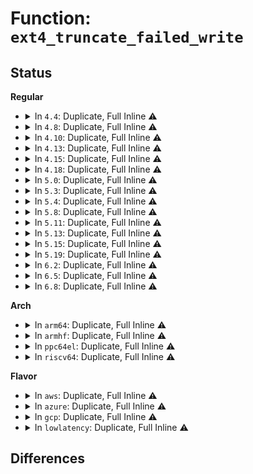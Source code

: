 # Function: <code>ext4_truncate_failed_write</code>

## Status
<b>Regular</b>
<ul>
<li>
<details>
<summary>In <code>4.4</code>: Duplicate, Full Inline ⚠️</summary>

**Collision:** Static Duplication

**Inline:** Full

**Transformation:** False

**Instances:**

```
In fs/ext4/inode.c (ffffffff8129d222)
Location: fs/ext4/truncate.h:11
Inline: True
Inline callers:
  - fs/ext4/inode.c:ext4_write_begin
  - fs/ext4/inode.c:ext4_da_write_begin
  - fs/ext4/inode.c:ext4_write_end
  - fs/ext4/inode.c:ext4_journalled_write_end
```
```
In fs/ext4/indirect.c (ffffffff812d9e8e)
Location: fs/ext4/truncate.h:11
Inline: True
Inline callers:
  - fs/ext4/indirect.c:ext4_ind_direct_IO
```
```
In fs/ext4/inline.c (ffffffff812e0cfc)
Location: fs/ext4/truncate.h:11
Inline: True
Inline callers:
  - fs/ext4/inline.c:ext4_try_to_write_inline_data
  - fs/ext4/inline.c:ext4_da_write_inline_data_begin
```
</details>
</li>
<li>
<details>
<summary>In <code>4.8</code>: Duplicate, Full Inline ⚠️</summary>

**Collision:** Static Duplication

**Inline:** Full

**Transformation:** False

**Instances:**

```
In fs/ext4/inode.c (ffffffff812cbf4c)
Location: fs/ext4/truncate.h:11
Inline: True
Inline callers:
  - fs/ext4/inode.c:ext4_direct_IO
  - fs/ext4/inode.c:ext4_da_write_begin
  - fs/ext4/inode.c:ext4_journalled_write_end
  - fs/ext4/inode.c:ext4_write_end
  - fs/ext4/inode.c:ext4_write_begin
```
```
In fs/ext4/inline.c (ffffffff8131136d)
Location: fs/ext4/truncate.h:11
Inline: True
Inline callers:
  - fs/ext4/inline.c:ext4_da_write_inline_data_begin
  - fs/ext4/inline.c:ext4_try_to_write_inline_data
```
</details>
</li>
<li>
<details>
<summary>In <code>4.10</code>: Duplicate, Full Inline ⚠️</summary>

**Collision:** Static Duplication

**Inline:** Full

**Transformation:** False

**Instances:**

```
In fs/ext4/inode.c (ffffffff812e1da0)
Location: fs/ext4/truncate.h:11
Inline: True
Inline callers:
  - fs/ext4/inode.c:ext4_direct_IO
  - fs/ext4/inode.c:ext4_iomap_end
  - fs/ext4/inode.c:ext4_da_write_begin
  - fs/ext4/inode.c:ext4_journalled_write_end
  - fs/ext4/inode.c:ext4_write_end
  - fs/ext4/inode.c:ext4_write_begin
```
```
In fs/ext4/inline.c (ffffffff8132724d)
Location: fs/ext4/truncate.h:11
Inline: True
Inline callers:
  - fs/ext4/inline.c:ext4_da_write_inline_data_begin
  - fs/ext4/inline.c:ext4_try_to_write_inline_data
```
</details>
</li>
<li>
<details>
<summary>In <code>4.13</code>: Duplicate, Full Inline ⚠️</summary>

**Collision:** Static Duplication

**Inline:** Full

**Transformation:** False

**Instances:**

```
In fs/ext4/inline.c (ffffffff812fb0fc)
Location: fs/ext4/truncate.h:11
Inline: True
Inline callers:
  - fs/ext4/inline.c:ext4_da_write_inline_data_begin
  - fs/ext4/inline.c:ext4_try_to_write_inline_data
```
```
In fs/ext4/inode.c (ffffffff81306108)
Location: fs/ext4/truncate.h:11
Inline: True
Inline callers:
  - fs/ext4/inode.c:ext4_direct_IO
  - fs/ext4/inode.c:ext4_iomap_end
  - fs/ext4/inode.c:ext4_da_write_begin
  - fs/ext4/inode.c:ext4_journalled_write_end
  - fs/ext4/inode.c:ext4_write_end
  - fs/ext4/inode.c:ext4_write_begin
```
</details>
</li>
<li>
<details>
<summary>In <code>4.15</code>: Duplicate, Full Inline ⚠️</summary>

**Collision:** Static Duplication

**Inline:** Full

**Transformation:** False

**Instances:**

```
In fs/ext4/inline.c (ffffffff8131f829)
Location: fs/ext4/truncate.h:12
Inline: True
Inline callers:
  - fs/ext4/inline.c:ext4_da_write_inline_data_begin
  - fs/ext4/inline.c:ext4_try_to_write_inline_data
```
```
In fs/ext4/inode.c (ffffffff8132ac5e)
Location: fs/ext4/truncate.h:12
Inline: True
Inline callers:
  - fs/ext4/inode.c:ext4_direct_IO
  - fs/ext4/inode.c:ext4_iomap_end
  - fs/ext4/inode.c:ext4_da_write_begin
  - fs/ext4/inode.c:ext4_journalled_write_end
  - fs/ext4/inode.c:ext4_write_end
  - fs/ext4/inode.c:ext4_write_begin
```
</details>
</li>
<li>
<details>
<summary>In <code>4.18</code>: Duplicate, Full Inline ⚠️</summary>

**Collision:** Static Duplication

**Inline:** Full

**Transformation:** False

**Instances:**

```
In fs/ext4/inline.c (ffffffff8134d936)
Location: fs/ext4/truncate.h:12
Inline: True
Inline callers:
  - fs/ext4/inline.c:ext4_da_write_inline_data_begin
  - fs/ext4/inline.c:ext4_try_to_write_inline_data
```
```
In fs/ext4/inode.c (ffffffff81359073)
Location: fs/ext4/truncate.h:12
Inline: True
Inline callers:
  - fs/ext4/inode.c:ext4_direct_IO
  - fs/ext4/inode.c:ext4_iomap_end
  - fs/ext4/inode.c:ext4_da_write_begin
  - fs/ext4/inode.c:ext4_journalled_write_end
  - fs/ext4/inode.c:ext4_write_end
  - fs/ext4/inode.c:ext4_write_begin
```
</details>
</li>
<li>
<details>
<summary>In <code>5.0</code>: Duplicate, Full Inline ⚠️</summary>

**Collision:** Static Duplication

**Inline:** Full

**Transformation:** False

**Instances:**

```
In fs/ext4/inline.c (ffffffff81365acd)
Location: fs/ext4/truncate.h:12
Inline: True
Inline callers:
  - fs/ext4/inline.c:ext4_da_write_inline_data_begin
  - fs/ext4/inline.c:ext4_try_to_write_inline_data
```
```
In fs/ext4/inode.c (ffffffff8137139a)
Location: fs/ext4/truncate.h:12
Inline: True
Inline callers:
  - fs/ext4/inode.c:ext4_direct_IO
  - fs/ext4/inode.c:ext4_iomap_end
  - fs/ext4/inode.c:ext4_da_write_begin
  - fs/ext4/inode.c:ext4_journalled_write_end
  - fs/ext4/inode.c:ext4_write_end
  - fs/ext4/inode.c:ext4_write_begin
```
</details>
</li>
<li>
<details>
<summary>In <code>5.3</code>: Duplicate, Full Inline ⚠️</summary>

**Collision:** Static Duplication

**Inline:** Full

**Transformation:** False

**Instances:**

```
In fs/ext4/inline.c (ffffffff8138edf1)
Location: fs/ext4/truncate.h:12
Inline: True
Inline callers:
  - fs/ext4/inline.c:ext4_da_write_inline_data_begin
  - fs/ext4/inline.c:ext4_convert_inline_data_to_extent
```
```
In fs/ext4/inode.c (ffffffff8139a676)
Location: fs/ext4/truncate.h:12
Inline: True
Inline callers:
  - fs/ext4/inode.c:ext4_direct_IO_write
  - fs/ext4/inode.c:ext4_iomap_end
  - fs/ext4/inode.c:ext4_da_write_begin
  - fs/ext4/inode.c:ext4_journalled_write_end
  - fs/ext4/inode.c:ext4_write_end
  - fs/ext4/inode.c:ext4_write_begin
```
</details>
</li>
<li>
<details>
<summary>In <code>5.4</code>: Duplicate, Full Inline ⚠️</summary>

**Collision:** Static Duplication

**Inline:** Full

**Transformation:** False

**Instances:**

```
In fs/ext4/inline.c (ffffffff813a7851)
Location: fs/ext4/truncate.h:12
Inline: True
Inline callers:
  - fs/ext4/inline.c:ext4_da_write_inline_data_begin
  - fs/ext4/inline.c:ext4_convert_inline_data_to_extent
```
```
In fs/ext4/inode.c (ffffffff813b3136)
Location: fs/ext4/truncate.h:12
Inline: True
Inline callers:
  - fs/ext4/inode.c:ext4_direct_IO_write
  - fs/ext4/inode.c:ext4_iomap_end
  - fs/ext4/inode.c:ext4_da_write_begin
  - fs/ext4/inode.c:ext4_journalled_write_end
  - fs/ext4/inode.c:ext4_write_end
  - fs/ext4/inode.c:ext4_write_begin
```
</details>
</li>
<li>
<details>
<summary>In <code>5.8</code>: Duplicate, Full Inline ⚠️</summary>

**Collision:** Static Duplication

**Inline:** Full

**Transformation:** False

**Instances:**

```
In fs/ext4/file.c (ffffffff813e8fc6)
Location: fs/ext4/truncate.h:12
Inline: True
Inline callers:
  - fs/ext4/file.c:ext4_handle_inode_extension
```
```
In fs/ext4/inline.c (ffffffff813f2878)
Location: fs/ext4/truncate.h:12
Inline: True
Inline callers:
  - fs/ext4/inline.c:ext4_da_convert_inline_data_to_extent
  - fs/ext4/inline.c:ext4_convert_inline_data_to_extent
```
```
In fs/ext4/inode.c (ffffffff813fe0cd)
Location: fs/ext4/truncate.h:12
Inline: True
Inline callers:
  - fs/ext4/inode.c:ext4_da_write_begin
  - fs/ext4/inode.c:ext4_journalled_write_end
  - fs/ext4/inode.c:ext4_write_end
  - fs/ext4/inode.c:ext4_write_begin
```
</details>
</li>
<li>
<details>
<summary>In <code>5.11</code>: Duplicate, Full Inline ⚠️</summary>

**Collision:** Static Duplication

**Inline:** Full

**Transformation:** False

**Instances:**

```
In fs/ext4/file.c (ffffffff813fae2c)
Location: fs/ext4/truncate.h:12
Inline: True
Inline callers:
  - fs/ext4/file.c:ext4_handle_inode_extension
```
```
In fs/ext4/inline.c (ffffffff81404fc5)
Location: fs/ext4/truncate.h:12
Inline: True
Inline callers:
  - fs/ext4/inline.c:ext4_da_convert_inline_data_to_extent
  - fs/ext4/inline.c:ext4_convert_inline_data_to_extent
```
```
In fs/ext4/inode.c (ffffffff814107fc)
Location: fs/ext4/truncate.h:12
Inline: True
Inline callers:
  - fs/ext4/inode.c:ext4_da_write_begin
  - fs/ext4/inode.c:ext4_journalled_write_end
  - fs/ext4/inode.c:ext4_write_end
  - fs/ext4/inode.c:ext4_write_begin
```
</details>
</li>
<li>
<details>
<summary>In <code>5.13</code>: Duplicate, Full Inline ⚠️</summary>

**Collision:** Static Duplication

**Inline:** Full

**Transformation:** False

**Instances:**

```
In fs/ext4/file.c (ffffffff81401299)
Location: fs/ext4/truncate.h:12
Inline: True
Inline callers:
  - fs/ext4/file.c:ext4_handle_inode_extension
```
```
In fs/ext4/inline.c (ffffffff8140c4d1)
Location: fs/ext4/truncate.h:12
Inline: True
Inline callers:
  - fs/ext4/inline.c:ext4_da_write_inline_data_begin
  - fs/ext4/inline.c:ext4_convert_inline_data_to_extent
```
```
In fs/ext4/inode.c (ffffffff81416bbc)
Location: fs/ext4/truncate.h:12
Inline: True
Inline callers:
  - fs/ext4/inode.c:ext4_da_write_begin
  - fs/ext4/inode.c:ext4_journalled_write_end
  - fs/ext4/inode.c:ext4_write_end
  - fs/ext4/inode.c:ext4_write_begin
```
</details>
</li>
<li>
<details>
<summary>In <code>5.15</code>: Duplicate, Full Inline ⚠️</summary>

**Collision:** Static Duplication

**Inline:** Full

**Transformation:** False

**Instances:**

```
In fs/ext4/file.c (ffffffff81453817)
Location: fs/ext4/truncate.h:12
Inline: True
Inline callers:
  - fs/ext4/file.c:ext4_handle_inode_extension
```
```
In fs/ext4/inline.c (ffffffff8145f3c7)
Location: fs/ext4/truncate.h:12
Inline: True
Inline callers:
  - fs/ext4/inline.c:ext4_da_write_inline_data_begin
  - fs/ext4/inline.c:ext4_write_inline_data_end
  - fs/ext4/inline.c:ext4_convert_inline_data_to_extent
```
```
In fs/ext4/inode.c (ffffffff8146a026)
Location: fs/ext4/truncate.h:12
Inline: True
Inline callers:
  - fs/ext4/inode.c:ext4_da_write_begin
  - fs/ext4/inode.c:ext4_journalled_write_end
  - fs/ext4/inode.c:ext4_write_end
  - fs/ext4/inode.c:ext4_write_begin
```
</details>
</li>
<li>
<details>
<summary>In <code>5.19</code>: Duplicate, Full Inline ⚠️</summary>

**Collision:** Static Duplication

**Inline:** Full

**Transformation:** False

**Instances:**

```
In fs/ext4/file.c (ffffffff814d13bf)
Location: fs/ext4/truncate.h:12
Inline: True
Inline callers:
  - fs/ext4/file.c:ext4_handle_inode_extension
```
```
In fs/ext4/inline.c (ffffffff814dc3a5)
Location: fs/ext4/truncate.h:12
Inline: True
Inline callers:
  - fs/ext4/inline.c:ext4_da_convert_inline_data_to_extent
  - fs/ext4/inline.c:ext4_write_inline_data_end
  - fs/ext4/inline.c:ext4_convert_inline_data_to_extent
```
```
In fs/ext4/inode.c (ffffffff814e9f7b)
Location: fs/ext4/truncate.h:12
Inline: True
Inline callers:
  - fs/ext4/inode.c:ext4_da_write_begin
  - fs/ext4/inode.c:ext4_journalled_write_end
  - fs/ext4/inode.c:ext4_write_end
  - fs/ext4/inode.c:ext4_write_begin
```
</details>
</li>
<li>
<details>
<summary>In <code>6.2</code>: Duplicate, Full Inline ⚠️</summary>

**Collision:** Static Duplication

**Inline:** Full

**Transformation:** False

**Instances:**

```
In fs/ext4/file.c (ffffffff81569ee7)
Location: fs/ext4/truncate.h:12
Inline: True
Inline callers:
  - fs/ext4/file.c:ext4_handle_inode_extension
```
```
In fs/ext4/inline.c (ffffffff81575355)
Location: fs/ext4/truncate.h:12
Inline: True
Inline callers:
  - fs/ext4/inline.c:ext4_da_convert_inline_data_to_extent
  - fs/ext4/inline.c:ext4_write_inline_data_end
  - fs/ext4/inline.c:ext4_convert_inline_data_to_extent
```
```
In fs/ext4/inode.c (ffffffff81583a95)
Location: fs/ext4/truncate.h:12
Inline: True
Inline callers:
  - fs/ext4/inode.c:ext4_da_write_begin
  - fs/ext4/inode.c:ext4_journalled_write_end
  - fs/ext4/inode.c:ext4_write_end
  - fs/ext4/inode.c:ext4_write_begin
```
</details>
</li>
<li>
<details>
<summary>In <code>6.5</code>: Duplicate, Full Inline ⚠️</summary>

**Collision:** Static Duplication

**Inline:** Full

**Transformation:** False

**Instances:**

```
In fs/ext4/file.c (ffffffff815a1cde)
Location: fs/ext4/truncate.h:12
Inline: True
Inline callers:
  - fs/ext4/file.c:ext4_handle_inode_extension
```
```
In fs/ext4/inline.c (ffffffff815acf85)
Location: fs/ext4/truncate.h:12
Inline: True
Inline callers:
  - fs/ext4/inline.c:ext4_da_convert_inline_data_to_extent
  - fs/ext4/inline.c:ext4_write_inline_data_end
  - fs/ext4/inline.c:ext4_convert_inline_data_to_extent
```
```
In fs/ext4/inode.c (ffffffff815ba496)
Location: fs/ext4/truncate.h:12
Inline: True
Inline callers:
  - fs/ext4/inode.c:ext4_da_write_begin
  - fs/ext4/inode.c:ext4_journalled_write_end
  - fs/ext4/inode.c:ext4_write_end
  - fs/ext4/inode.c:ext4_write_begin
```
</details>
</li>
<li>
<details>
<summary>In <code>6.8</code>: Duplicate, Full Inline ⚠️</summary>

**Collision:** Static Duplication

**Inline:** Full

**Transformation:** False

**Instances:**

```
In fs/ext4/file.c (ffffffff815daba8)
Location: fs/ext4/truncate.h:12
Inline: True
```
```
In fs/ext4/inline.c (ffffffff815e5d35)
Location: fs/ext4/truncate.h:12
Inline: True
Inline callers:
  - fs/ext4/inline.c:ext4_da_convert_inline_data_to_extent
  - fs/ext4/inline.c:ext4_write_inline_data_end
  - fs/ext4/inline.c:ext4_convert_inline_data_to_extent
```
```
In fs/ext4/inode.c (ffffffff815f3206)
Location: fs/ext4/truncate.h:12
Inline: True
Inline callers:
  - fs/ext4/inode.c:ext4_da_write_begin
  - fs/ext4/inode.c:ext4_journalled_write_end
  - fs/ext4/inode.c:ext4_write_end
  - fs/ext4/inode.c:ext4_write_begin
```
</details>
</li>
</ul>
<b>Arch</b>
<ul>
<li>
<details>
<summary>In <code>arm64</code>: Duplicate, Full Inline ⚠️</summary>

**Collision:** Static Duplication

**Inline:** Full

**Transformation:** False

**Instances:**

```
In fs/ext4/inline.c (ffff80001047b154)
Location: fs/ext4/truncate.h:12
Inline: True
Inline callers:
  - fs/ext4/inline.c:ext4_da_write_inline_data_begin
  - fs/ext4/inline.c:ext4_convert_inline_data_to_extent
```
```
In fs/ext4/inode.c (ffff80001048790c)
Location: fs/ext4/truncate.h:12
Inline: True
Inline callers:
  - fs/ext4/inode.c:ext4_direct_IO_write
  - fs/ext4/inode.c:ext4_iomap_end
  - fs/ext4/inode.c:ext4_da_write_begin
  - fs/ext4/inode.c:ext4_journalled_write_end
  - fs/ext4/inode.c:ext4_write_end
  - fs/ext4/inode.c:ext4_write_begin
```
</details>
</li>
<li>
<details>
<summary>In <code>armhf</code>: Duplicate, Full Inline ⚠️</summary>

**Collision:** Static Duplication

**Inline:** Full

**Transformation:** False

**Instances:**

```
In fs/ext4/inline.c (c063ca58)
Location: fs/ext4/truncate.h:12
Inline: True
Inline callers:
  - fs/ext4/inline.c:ext4_da_write_inline_data_begin
  - fs/ext4/inline.c:ext4_convert_inline_data_to_extent
```
```
In fs/ext4/inode.c (c0649aac)
Location: fs/ext4/truncate.h:12
Inline: True
Inline callers:
  - fs/ext4/inode.c:ext4_direct_IO_write
  - fs/ext4/inode.c:ext4_iomap_end
  - fs/ext4/inode.c:ext4_da_write_begin
  - fs/ext4/inode.c:ext4_journalled_write_end
  - fs/ext4/inode.c:ext4_write_end
  - fs/ext4/inode.c:ext4_write_begin
```
</details>
</li>
<li>
<details>
<summary>In <code>ppc64el</code>: Duplicate, Full Inline ⚠️</summary>

**Collision:** Static Duplication

**Inline:** Full

**Transformation:** False

**Instances:**

```
In fs/ext4/inline.c (c00000000059e388)
Location: fs/ext4/truncate.h:12
Inline: True
Inline callers:
  - fs/ext4/inline.c:ext4_da_write_inline_data_begin
  - fs/ext4/inline.c:ext4_convert_inline_data_to_extent
```
```
In fs/ext4/inode.c (c0000000005adeac)
Location: fs/ext4/truncate.h:12
Inline: True
Inline callers:
  - fs/ext4/inode.c:ext4_direct_IO_write
  - fs/ext4/inode.c:ext4_iomap_end
  - fs/ext4/inode.c:ext4_da_write_begin
  - fs/ext4/inode.c:ext4_journalled_write_end
  - fs/ext4/inode.c:ext4_write_end
  - fs/ext4/inode.c:ext4_write_begin
```
</details>
</li>
<li>
<details>
<summary>In <code>riscv64</code>: Duplicate, Full Inline ⚠️</summary>

**Collision:** Static Duplication

**Inline:** Full

**Transformation:** False

**Instances:**

```
In fs/ext4/inline.c (ffffffe000305728)
Location: fs/ext4/truncate.h:12
Inline: True
Inline callers:
  - fs/ext4/inline.c:ext4_da_write_inline_data_begin
  - fs/ext4/inline.c:ext4_convert_inline_data_to_extent
```
```
In fs/ext4/inode.c (ffffffe00030f8f6)
Location: fs/ext4/truncate.h:12
Inline: True
Inline callers:
  - fs/ext4/inode.c:ext4_direct_IO
  - fs/ext4/inode.c:ext4_iomap_end
  - fs/ext4/inode.c:ext4_da_write_begin
  - fs/ext4/inode.c:ext4_journalled_write_end
  - fs/ext4/inode.c:ext4_write_end
  - fs/ext4/inode.c:ext4_write_begin
```
</details>
</li>
</ul>
<b>Flavor</b>
<ul>
<li>
<details>
<summary>In <code>aws</code>: Duplicate, Full Inline ⚠️</summary>

**Collision:** Static Duplication

**Inline:** Full

**Transformation:** False

**Instances:**

```
In fs/ext4/inline.c (ffffffff8139fe31)
Location: fs/ext4/truncate.h:12
Inline: True
Inline callers:
  - fs/ext4/inline.c:ext4_da_write_inline_data_begin
  - fs/ext4/inline.c:ext4_convert_inline_data_to_extent
```
```
In fs/ext4/inode.c (ffffffff813ab716)
Location: fs/ext4/truncate.h:12
Inline: True
Inline callers:
  - fs/ext4/inode.c:ext4_direct_IO_write
  - fs/ext4/inode.c:ext4_iomap_end
  - fs/ext4/inode.c:ext4_da_write_begin
  - fs/ext4/inode.c:ext4_journalled_write_end
  - fs/ext4/inode.c:ext4_write_end
  - fs/ext4/inode.c:ext4_write_begin
```
</details>
</li>
<li>
<details>
<summary>In <code>azure</code>: Duplicate, Full Inline ⚠️</summary>

**Collision:** Static Duplication

**Inline:** Full

**Transformation:** False

**Instances:**

```
In fs/ext4/inline.c (ffffffff813908c1)
Location: fs/ext4/truncate.h:12
Inline: True
Inline callers:
  - fs/ext4/inline.c:ext4_da_write_inline_data_begin
  - fs/ext4/inline.c:ext4_convert_inline_data_to_extent
```
```
In fs/ext4/inode.c (ffffffff8139c1a6)
Location: fs/ext4/truncate.h:12
Inline: True
Inline callers:
  - fs/ext4/inode.c:ext4_direct_IO_write
  - fs/ext4/inode.c:ext4_iomap_end
  - fs/ext4/inode.c:ext4_da_write_begin
  - fs/ext4/inode.c:ext4_journalled_write_end
  - fs/ext4/inode.c:ext4_write_end
  - fs/ext4/inode.c:ext4_write_begin
```
</details>
</li>
<li>
<details>
<summary>In <code>gcp</code>: Duplicate, Full Inline ⚠️</summary>

**Collision:** Static Duplication

**Inline:** Full

**Transformation:** False

**Instances:**

```
In fs/ext4/inline.c (ffffffff8139d691)
Location: fs/ext4/truncate.h:12
Inline: True
Inline callers:
  - fs/ext4/inline.c:ext4_da_write_inline_data_begin
  - fs/ext4/inline.c:ext4_convert_inline_data_to_extent
```
```
In fs/ext4/inode.c (ffffffff813a8f76)
Location: fs/ext4/truncate.h:12
Inline: True
Inline callers:
  - fs/ext4/inode.c:ext4_direct_IO_write
  - fs/ext4/inode.c:ext4_iomap_end
  - fs/ext4/inode.c:ext4_da_write_begin
  - fs/ext4/inode.c:ext4_journalled_write_end
  - fs/ext4/inode.c:ext4_write_end
  - fs/ext4/inode.c:ext4_write_begin
```
</details>
</li>
<li>
<details>
<summary>In <code>lowlatency</code>: Duplicate, Full Inline ⚠️</summary>

**Collision:** Static Duplication

**Inline:** Full

**Transformation:** False

**Instances:**

```
In fs/ext4/inline.c (ffffffff813b1c01)
Location: fs/ext4/truncate.h:12
Inline: True
Inline callers:
  - fs/ext4/inline.c:ext4_da_write_inline_data_begin
  - fs/ext4/inline.c:ext4_convert_inline_data_to_extent
```
```
In fs/ext4/inode.c (ffffffff813bd826)
Location: fs/ext4/truncate.h:12
Inline: True
Inline callers:
  - fs/ext4/inode.c:ext4_direct_IO_write
  - fs/ext4/inode.c:ext4_iomap_end
  - fs/ext4/inode.c:ext4_da_write_begin
  - fs/ext4/inode.c:ext4_journalled_write_end
  - fs/ext4/inode.c:ext4_write_end
  - fs/ext4/inode.c:ext4_write_begin
```
</details>
</li>
</ul>

## Differences
